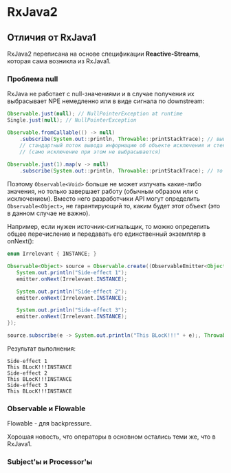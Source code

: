 # RxJava2

## Отличия от RxJava1

RxJava2 переписана на основе спецификации __Reactive-Streams__, которая сама возникла из RxJava1.

### Проблема null

RxJava не работает с null-значениями и в случае получения их выбрасывает NPE немедленно или в виде сигнала по downstream:

```java
Observable.just(null); // NullPointerException at runtime
Single.just(null); // NullPointerException

Observable.fromCallable(() -> null)
    .subscribe(System.out::println, Throwable::printStackTrace); // выводит в 
	// стандартный поток вывода информацию об объекте исключения и стек вызовов
	// (само исключение при этом не выбрасывается)
	
Observable.just(1).map(v -> null)
    .subscribe(System.out::println, Throwable::printStackTrace); // то же самое
```

Поэтому `Observable<Void>` больше не может излучать какие-либо значения, но только завершает работу (обычным образом или с исключением). Вместо него разработчики API могут определить `Observable<Object>`, не гарантирующий то, каким будет этот объект (это в данном случае не важно).

Например, если нужен источник-сигнальщик, то можно определить общее перечисление и передавать его единственный экземпляр в onNext():

```java
enum Irrelevant { INSTANCE; }

Observable<Object> source = Observable.create((ObservableEmitter<Object> emitter) -> {
   System.out.println("Side-effect 1");
   emitter.onNext(Irrelevant.INSTANCE);

   System.out.println("Side-effect 2");
   emitter.onNext(Irrelevant.INSTANCE);

   System.out.println("Side-effect 3");
   emitter.onNext(Irrelevant.INSTANCE);
});

source.subscribe(e -> System.out.println("This BLocK!!!" + e);, Throwable::printStackTrace);
```

Результат выполнения:

```
Side-effect 1
This BLocK!!!INSTANCE
Side-effect 2
This BLocK!!!INSTANCE
Side-effect 3
This BLocK!!!INSTANCE
```

### Observable и Flowable

Flowable - для backpressure.

Хорошая новость, что операторы в основном остались теми же, что в RxJava1.

### Subject'ы и Processor'ы

